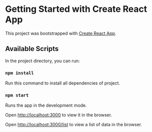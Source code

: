 # Getting Started with Create React App

This project was bootstrapped with [Create React App](https://github.com/facebook/create-react-app).

## Available Scripts

In the project directory, you can run:

### `npm install`

Run this command to install all dependencies of project.

### `npm start`

Runs the app in the development mode.

Open [http://localhost:3000](http://localhost:3000) to view it in the browser.

Open [http://localhost:3000/list](http://localhost:3000/list) to view a list of data in the browser.
